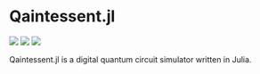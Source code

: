 Qaintessent.jl
==============

![](https://github.com/Qaintum/Qaintessent.jl/workflows/Run%20tests/badge.svg) [![](https://img.shields.io/badge/docs-stable-blue.svg)](https://qaintum.github.io/Qaintessent.jl/dev) 
![](https://codecov.io/github/Qaintum/Qaintessent.jl/coverage.svg?branch=master)



Qaintessent.jl is a digital quantum circuit simulator written in Julia.
